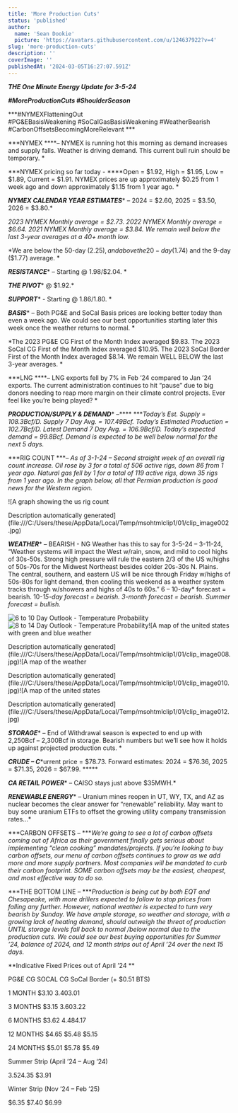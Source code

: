 ```yaml
---
title: 'More Production Cuts'
status: 'published'
author:
  name: 'Sean Dookie'
  picture: 'https://avatars.githubusercontent.com/u/124637922?v=4'
slug: 'more-production-cuts'
description: ''
coverImage: ''
publishedAt: '2024-03-05T16:27:07.591Z'
---
```


***THE One Minute Energy Update for 3-5-24***

***\#MoreProductionCuts #ShoulderSeason***

***\#NYMEXFlatteningOut #PG&EBasisWeakening #SoCalGasBasisWeakening #WeatherBearish #CarbonOffsetsBecomingMoreRelevant ***

***NYMEX ****– NYMEX is running hot this morning as demand increases and supply falls. Weather is driving demand. This current bull ruin should be temporary. *

***NYMEX pricing so far today - ****Open = $1.92, High = $1.95, Low = $1.89, Current = $1.91. NYMEX prices are up approximately $0.25 from 1 week ago and down approximately $1.15 from 1 year ago. *

***NYMEX CALENDAR YEAR ESTIMATES**** – 2024 = $2.60, 2025 = $3.50, 2026 = $3.80.*

*2023 NYMEX Monthly average = $2.73. 2022 NYMEX Monthly average = $6.64. 2021 NYMEX Monthly average = $3.84. We remain well below the last 3-year averages at a 40+ month low.*

*We are below the 50-day ($2.25), and above the 20-day ($1.74) and the 9-day ($1.77) average. *

***RESISTANCE**** – Starting @ 1.98/$2.04. *

***THE PIVOT**** @ $1.92.*

***SUPPORT**** - Starting @ $1.86/$1.80. *

***BASIS**** – Both PG&E and SoCal Basis prices are looking better today than even a week ago. We could see our best opportunities starting later this week once the weather returns to normal. *

*The 2023 PG&E CG First of the Month Index averaged $9.83. The 2023 SoCal CG First of the Month Index averaged $10.95. The 2023 SoCal Border First of the Month Index averaged $8.14. We remain WELL BELOW the last 3-year averages. *

***LNG ****– LNG exports fell by 7% in Feb ‘24 compared to Jan ’24 exports. The current administration continues to hit “pause” due to big donors needing to reap more margin on their climate control projects. Ever feel like you’re being played? *

***PRODUCTION/SUPPLY & DEMAND**** –**** ****Today’s Est. Supply = 108.3Bcf/D. Supply 7 Day Avg. = 107.49Bcf. Today’s Estimated Production = 102.7Bcf/D. Latest Demand 7 Day Avg. = 106.9Bcf/D. Today’s expected demand = 99.8Bcf. Demand is expected to be well below normal for the next 5 days.*

***RIG COUNT ****– As of 3-1-24 – Second straight week of an overall rig count increase. Oil rose by 3 for a total of 506 active rigs, down 86 from 1 year ago. Natural gas fell by 1 for a total of 119 active rigs, down 35 rigs from 1 year ago. In the graph below, all that Permian production is good news for the Western region.*

![A graph showing the us rig count

Description automatically generated](file:///C:/Users/these/AppData/Local/Temp/msohtmlclip1/01/clip_image002.jpg)

***WEATHER**** – BEARISH - NG Weather has this to say for 3-5-24 – 3-11-24, “Weather systems will impact the West w/rain, snow, and mild to cool highs of 30s-50s. Strong high pressure will rule the eastern 2/3 of the US w/highs of 50s-70s for the Midwest Northeast besides colder 20s-30s N. Plains. The central, southern, and eastern US will be nice through Friday w/highs of 50s-80s for light demand, then cooling this weekend as a weather system tracks through w/showers and highs of 40s to 60s.” 6 – 10-day* forecast = bearish. 10-*15-day forecast = bearish. 3-month forecast = bearish. Summer forecast = bullish.*

![6 to 10 Day Outlook - Temperature Probability](file:///C:/Users/these/AppData/Local/Temp/msohtmlclip1/01/clip_image004.jpg)![8 to 14 Day Outlook - Temperature Probability](file:///C:/Users/these/AppData/Local/Temp/msohtmlclip1/01/clip_image006.jpg)![A map of the united states with green and blue weather

Description automatically generated](file:///C:/Users/these/AppData/Local/Temp/msohtmlclip1/01/clip_image008.jpg)![A map of the weather

Description automatically generated](file:///C:/Users/these/AppData/Local/Temp/msohtmlclip1/01/clip_image010.jpg)![A map of the united states

Description automatically generated](file:///C:/Users/these/AppData/Local/Temp/msohtmlclip1/01/clip_image012.jpg)

***STORAGE**** – End of Withdrawal season is expected to end up with 2,250Bcf – 2,300Bcf in storage. Bearish numbers but we’ll see how it holds up against projected production cuts. *

***CRUDE – C****urrent price = $78.73. Forward estimates: 2024 = $76.36, 2025 = $71.35, 2026 = $67.99. *****

***CA RETAIL POWER**** – CAISO stays just above $35MWH.*

***RENEWABLE ENERGY**** – Uranium mines reopen in UT, WY, TX, and AZ as nuclear becomes the clear answer for “renewable” reliability. May want to buy some uranium ETFs to offset the growing utility company transmission rates…*

***CARBON OFFSETS – ****We’re going to see a lot of carbon offsets coming out of Africa as their government finally gets serious about implementing “clean cooking” mandates/projects. If you’re looking to buy carbon offsets, our menu of carbon offsets continues to grow as we add more and more supply partners. Most companies will be mandated to curb their carbon footprint. SOME carbon offsets may be the easiest, cheapest, and most effective way to do so.*

***THE BOTTOM LINE – ****Production is being cut by both EQT and Chesapeake, with more drillers expected to follow to stop prices from falling any further. However, national weather is expected to turn very bearish by Sunday. We have ample storage, so weather and storage, with a growing lack of heating demand, should outweigh the threat of production UNTIL storage levels fall back to normal /below normal due to the production cuts. We could see our best buying opportunities for Summer ’24, balance of 2024, and 12 month strips out of April ’24 over the next 15 days.*

**Indicative Fixed Prices out of April ’24 **

PG&E CG SOCAL CG SoCal Border (+ $0.51 BTS)

1 MONTH $3.10 $3.40 $3.01

3 MONTHS $3.15 $3.60 $3.22

6 MONTHS $3.62 $4.48 $4.17

12 MONTHS $4.65 $5.48 $5.15

24 MONTHS $5.01 $5.78 $5.49

Summer Strip (April ’24 – Aug ‘24)

$3.52 $4.35 $3.91

Winter Strip (Nov ’24 – Feb ’25)

$6.35 $7.40 $6.99







